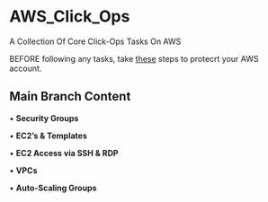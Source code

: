 # AWS_Click_Ops
A Collection Of Core Click-Ops Tasks On AWS

BEFORE following any tasks, take [these](https://github.com/the5barbarians/AWS_Click_Ops/blob/supporting_documentation/Begin_By_Protecting_Your_AWS_Account.md) steps to protecrt your AWS account.

## Main Branch Content

•	**Security Groups**

•	**EC2’s & Templates**

•	**EC2 Access via SSH & RDP**

•	**VPCs**

•	**Auto-Scaling Groups**
